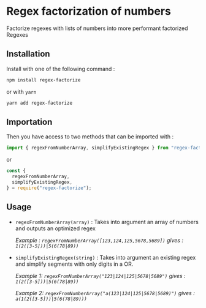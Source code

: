 # Regex factorization of numbers

Factorize regexes with lists of numbers into more performant factorized Regexes

## Installation

Install with one of the following command :

```bash
npm install regex-factorize
```

or with `yarn`

```bash
yarn add regex-factorize
```

## Importation

Then you have access to two methods that can be imported with :

```ts
import { regexFromNumberArray, simplifyExistingRegex } from "regex-factorize";
```

or

```js
const {
  regexFromNumberArray,
  simplifyExistingRegex,
} = require("regex-factorize");
```

## Usage

- `regexFromNumberArray(array)` : Takes into argument an array of numbers and outputs an optimized regex

  _Example : `regexFromNumberArray([123,124,125,5678,5689])` gives : `1(2([3-5]))|5(6(78|89))`_

- `simplifyExistingRegex(string)` : Takes into argument an existing regex and simplify segments with only digits in a OR.

  _Example 1: `regexFromNumberArray("123|124|125|5678|5689")` gives : `1(2([3-5]))|5(6(78|89))`_

  _Example 2: `regexFromNumberArray("a(123|124|125|5678|5689)")` gives : `a(1(2([3-5]))|5(6(78|89)))`_
